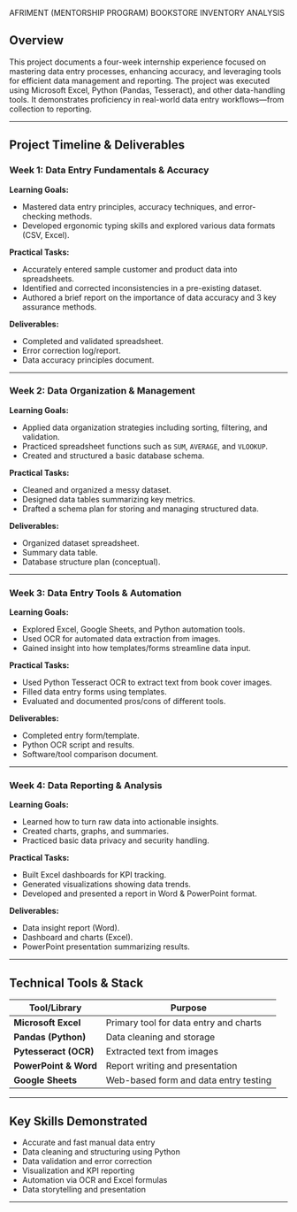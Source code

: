 AFRIMENT (MENTORSHIP PROGRAM) BOOKSTORE INVENTORY ANALYSIS

## Overview

This project documents a four-week internship experience focused on mastering data entry processes, enhancing accuracy, and leveraging tools for efficient data management and reporting. The project was executed using Microsoft Excel, Python (Pandas, Tesseract), and other data-handling tools. It demonstrates proficiency in real-world data entry workflows—from collection to reporting.

---

## Project Timeline & Deliverables

### **Week 1: Data Entry Fundamentals & Accuracy**
**Learning Goals:**
- Mastered data entry principles, accuracy techniques, and error-checking methods.
- Developed ergonomic typing skills and explored various data formats (CSV, Excel).

**Practical Tasks:**
- Accurately entered sample customer and product data into spreadsheets.
- Identified and corrected inconsistencies in a pre-existing dataset.
- Authored a brief report on the importance of data accuracy and 3 key assurance methods.

**Deliverables:**
- Completed and validated spreadsheet.
- Error correction log/report.
- Data accuracy principles document.

---

### **Week 2: Data Organization & Management**
**Learning Goals:**
- Applied data organization strategies including sorting, filtering, and validation.
- Practiced spreadsheet functions such as `SUM`, `AVERAGE`, and `VLOOKUP`.
- Created and structured a basic database schema.

**Practical Tasks:**
- Cleaned and organized a messy dataset.
- Designed data tables summarizing key metrics.
- Drafted a schema plan for storing and managing structured data.

**Deliverables:**
- Organized dataset spreadsheet.
- Summary data table.
- Database structure plan (conceptual).

---

### **Week 3: Data Entry Tools & Automation**
**Learning Goals:**
- Explored Excel, Google Sheets, and Python automation tools.
- Used OCR for automated data extraction from images.
- Gained insight into how templates/forms streamline data input.

**Practical Tasks:**
- Used Python Tesseract OCR to extract text from book cover images.
- Filled data entry forms using templates.
- Evaluated and documented pros/cons of different tools.

**Deliverables:**
- Completed entry form/template.
- Python OCR script and results.
- Software/tool comparison document.

---

### **Week 4: Data Reporting & Analysis**
**Learning Goals:**
- Learned how to turn raw data into actionable insights.
- Created charts, graphs, and summaries.
- Practiced basic data privacy and security handling.

**Practical Tasks:**
- Built Excel dashboards for KPI tracking.
- Generated visualizations showing data trends.
- Developed and presented a report in Word & PowerPoint format.

**Deliverables:**
- Data insight report (Word).
- Dashboard and charts (Excel).
- PowerPoint presentation summarizing results.

---

## Technical Tools & Stack

| Tool/Library           | Purpose                                |
|------------------------|----------------------------------------|
| **Microsoft Excel**    | Primary tool for data entry and charts |
| **Pandas (Python)**    | Data cleaning and storage              |
| **Pytesseract (OCR)**  | Extracted text from images             |
| **PowerPoint & Word**  | Report writing and presentation        |
| **Google Sheets**      | Web-based form and data entry testing  |

---

## Key Skills Demonstrated

- Accurate and fast manual data entry
- Data cleaning and structuring using Python
- Data validation and error correction
- Visualization and KPI reporting
- Automation via OCR and Excel formulas
- Data storytelling and presentation

---

